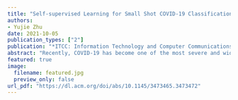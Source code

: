 ```yaml
---
title: "Self-supervised Learning for Small Shot COVID-19 Classification"
authors:
- Yujie Zhu
date: 2021-10-05
publication_types: ["2"]
publication: "*ITCC: Information Technology and Computer Communications*"
abstract: "Recently, COVID-19 has become one of the most severe and widespread diseases with an increasing number of infections and deaths. An accurate and high-speed automatic classifier will increase the efficiency of diagnosis and reduce fatigue misdiagnosis. Given the contradiction that many previous classifiers require a large amount of data for training while it is difficult to collect the medical images of COVID-19 with labels, we propose a classification model based on self-supervised learning and transfer learning, which uses rotation and division as labels and then transfers the parameters to the classifier. It solves the overfitting problem caused by insufficient data set and improves the accuracy by nearly 30%."
featured: true
image:
  filename: featured.jpg
  preview_only: false
url_pdf: "https://dl.acm.org/doi/abs/10.1145/3473465.3473472"
---
```

